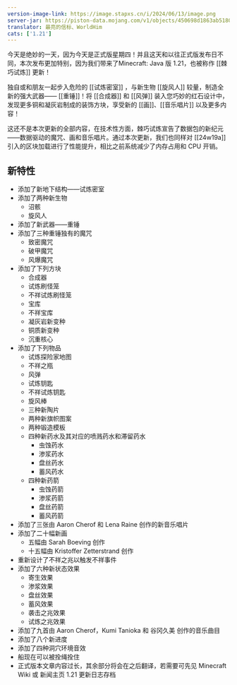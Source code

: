 ```yaml
---
version-image-link: https://image.stapxs.cn/i/2024/06/13/image.png
server-jar: https://piston-data.mojang.com/v1/objects/450698d1863ab5180c25d7c804ef0fe6369dd1ba/server.jar
translator: 最亮的信标、WorldHim
cats: ['1.21']
---
```


今天是绝妙的一天，因为今天是正式版星期四！并且这天和以往正式版发布日不同，本次发布更加特别，因为我们带来了Minecraft: Java 版 1.21，也被称作 [[棘巧试炼]] 更新！

独自或和朋友一起步入危险的 [[试炼密室]] ，与新生物 [[旋风人]] 较量，制造全新的强大武器—— [[重锤]]！将 [[合成器]] 和 [[风弹]] 装入您巧妙的红石设计中，发现更多铜和凝灰岩制成的装饰方块，享受新的 [[画]]、[[音乐唱片]] 以及更多内容！

这还不是本次更新的全部内容，在技术性方面，棘巧试炼宣告了数据包的新纪元——数据驱动的魔咒、画和音乐唱片。通过本次更新，我们也同样对 [[24w19a]] 引入的区块加载进行了性能提升，相比之前系统减少了内存占用和 CPU 开销。

## 新特性
* 添加了新地下结构——试炼密室
* 添加了两种新生物
  * 沼骸
  * 旋风人
* 添加了新武器——重锤
* 添加了三种重锤独有的魔咒
  * 致密魔咒
  * 破甲魔咒
  * 风爆魔咒
* 添加了下列方块
  * 合成器
  * 试炼刷怪笼
  * 不祥试炼刷怪笼
  * 宝库
  * 不祥宝库
  * 凝灰岩新变种
  * 铜质新变种
  * 沉重核心
* 添加了下列物品
  * 试炼探险家地图
  * 不祥之瓶
  * 风弹
  * 试炼钥匙
  * 不祥试炼钥匙
  * 旋风棒
  * 三种新陶片
  * 两种新旗帜图案
  * 两种锻造模板
  * 四种新药水及其对应的喷溅药水和滞留药水
    * 虫蚀药水
    * 渗浆药水
    * 盘丝药水
    * 蓄风药水
  * 四种新药箭
    * 虫蚀药箭
    * 渗浆药箭
    * 盘丝药箭
    * 蓄风药箭
* 添加了三张由 Aaron Cherof 和 Lena Raine 创作的新音乐唱片
* 添加了二十幅新画
  * 五幅由 Sarah Boeving 创作
  * 十五幅由 Kristoffer Zetterstrand 创作
* 重新设计了不祥之兆以触发不祥事件
* 添加了六种新状态效果
  * 寄生效果
  * 渗浆效果
  * 盘丝效果
  * 蓄风效果
  * 袭击之兆效果
  * 试炼之兆效果
* 添加了九首由 Aaron Cherof，Kumi Tanioka 和 谷冈久美 创作的音乐曲目
* 添加了八个新进度
* 添加了四种洞穴环境音效
* 船现在可以被拴绳拴住
* 正式版本文章内容过长，其余部分将会在之后翻译，若需要可先见 Minecraft Wiki 或 新闻主页 1.21 更新日志存档
